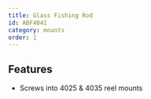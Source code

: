 ```yaml
---
title: Glass Fishing Rod
id: ABF4041
category: mounts
order: 1
---
```


## Features
- Screws into 4025 & 4035 reel mounts